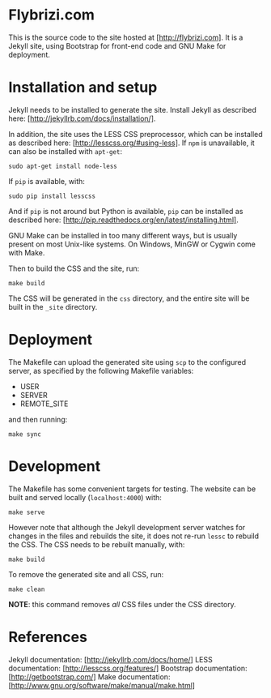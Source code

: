 # Flybrizi.com

This is the source code to the site hosted at [http://flybrizi.com]. It is a Jekyll site, using Bootstrap for front-end code and GNU Make for deployment.

# Installation and setup

Jekyll needs to be installed to generate the site. Install Jekyll as described here: [http://jekyllrb.com/docs/installation/].

In addition, the site uses the LESS CSS preprocessor, which can be installed as described here: [http://lesscss.org/#using-less]. If `npm` is unavailable, it can also be installed with `apt-get`:

    sudo apt-get install node-less

If `pip` is available, with:

    sudo pip install lesscss

And if `pip` is not around but Python is available, `pip` can be installed as described here: [http://pip.readthedocs.org/en/latest/installing.html].

GNU Make can be installed in too many different ways, but is usually present on most Unix-like systems. On Windows, MinGW or Cygwin come with Make.

Then to build the CSS and the site, run:

    make build

The CSS will be generated in the `css` directory, and the entire site will be built in the `_site` directory.

# Deployment

The Makefile can upload the generated site using `scp` to the configured server, as specified by the following Makefile variables:

- USER
- SERVER
- REMOTE_SITE

and then running:

    make sync

# Development

The Makefile has some convenient targets for testing. The website can be built and served locally (`localhost:4000`) with:

    make serve

However note that although the Jekyll development server watches for changes in the files and rebuilds the site, it does not re-run `lessc` to rebuild the CSS. The CSS needs to be rebuilt manually, with:

    make build

To remove the generated site and all CSS, run:

    make clean

**NOTE**: this command removes *all* CSS files under the CSS directory.

# References

Jekyll documentation:    [http://jekyllrb.com/docs/home/]
LESS documentation:      [http://lesscss.org/features/]
Bootstrap documentation: [http://getbootstrap.com/]
Make documentation:      [http://www.gnu.org/software/make/manual/make.html]
